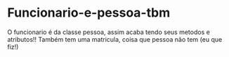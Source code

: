 # Funcionario-e-pessoa-tbm
O funcionario é da classe pessoa, assim acaba tendo seus metodos e atributos!!
Também tem uma matricula, coisa que pessoa não tem
(eu que fiz!)
